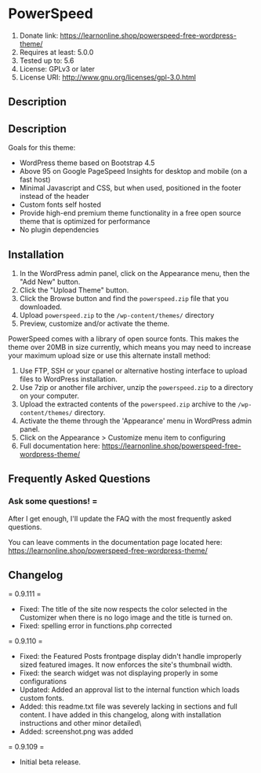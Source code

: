 # PowerSpeed

1. Donate link: https://learnonline.shop/powerspeed-free-wordpress-theme/
1. Requires at least: 5.0.0
1. Tested up to: 5.6
1. License: GPLv3 or later
1. License URI: http://www.gnu.org/licenses/gpl-3.0.html

## Description

## Description

Goals for this theme:
 * WordPress theme based on Bootstrap 4.5
 * Above 95 on Google PageSpeed Insights for desktop and mobile (on a fast host)
 * Minimal Javascript and CSS, but when used, positioned in the footer instead of the header
 * Custom fonts self hosted
 * Provide high-end premium theme functionality in a free open source theme that is optimized for performance
 * No plugin dependencies

## Installation

 1. In the WordPress admin panel, click on the Appearance menu, then the "Add New" button.
 1. Click the "Upload Theme" button.
 1. Click the Browse button and find the `powerspeed.zip` file that you downloaded.
 1. Upload `powerspeed.zip` to the `/wp-content/themes/` directory
 1. Preview, customize and/or activate the theme.

PowerSpeed comes with a library of open source fonts.  This makes the theme over 20MB in size currently, which means you may need to increase your maximum upload size or use this alternate install method:

1. Use FTP, SSH or your cpanel or alternative hosting interface to upload files to WordPress installation.
1. Use 7zip or another file archiver, unzip the `powerspeed.zip` to a directory on your computer.
1. Upload the extracted contents of the `powerspeed.zip` archive to the `/wp-content/themes/` directory.
1. Activate the theme through the 'Appearance' menu in WordPress admin panel.
1. Click on the Appearance > Customize menu item to configuring
1. Full documentation here: https://learnonline.shop/powerspeed-free-wordpress-theme/

## Frequently Asked Questions

###  Ask some questions! =

After I get enough, I'll update the FAQ with the most frequently asked questions.

You can leave comments in the documentation page located here: https://learnonline.shop/powerspeed-free-wordpress-theme/

##  Changelog

= 0.9.111 =
* Fixed: The title of the site now respects the color selected in the Customizer when there is no logo image and the title is turned on.
* Fixed: spelling error in functions.php corrected

= 0.9.110 =
* Fixed: the Featured Posts frontpage display didn't handle improperly sized featured images.  It now enforces the site's thumbnail width.
* Fixed: the search widget was not displaying properly in some configurations
* Updated: Added an approval list to the internal function which loads custom fonts.
* Added: this readme.txt file was severely lacking in sections and full content.  I have added in this changelog, along with installation instructions and other minor detailed\
* Added: screenshot.png was added

= 0.9.109 =
* Initial beta release.
